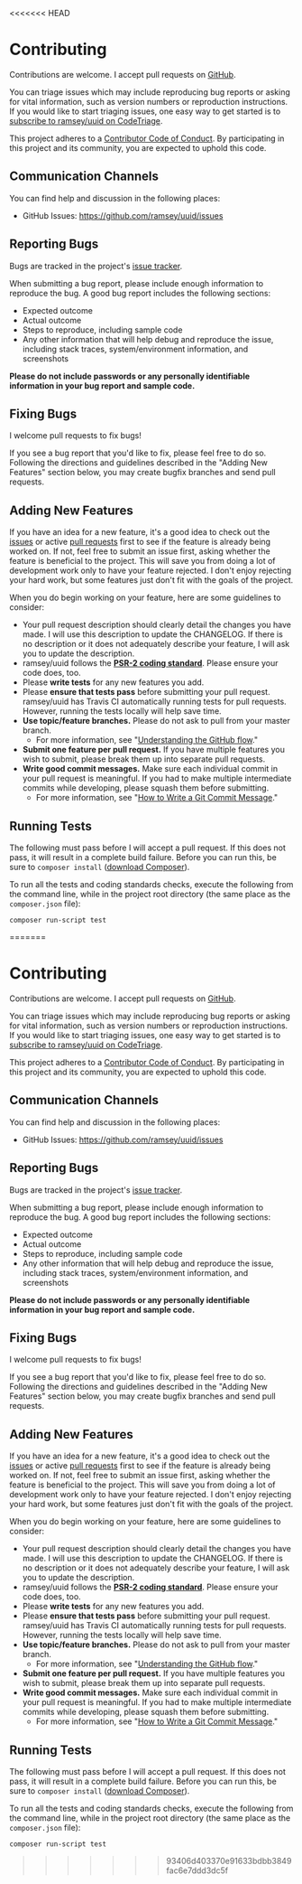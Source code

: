 <<<<<<< HEAD
# Contributing

Contributions are welcome. I accept pull requests on [GitHub][].

You can triage issues which may include reproducing bug reports or asking for
vital information, such as version numbers or reproduction instructions. If you
would like to start triaging issues, one easy way to get started is to
[subscribe to ramsey/uuid on CodeTriage](https://codetriage.com/ramsey/uuid).

This project adheres to a [Contributor Code of Conduct][]. By participating in
this project and its community, you are expected to uphold this code.


## Communication Channels

You can find help and discussion in the following places:

* GitHub Issues: <https://github.com/ramsey/uuid/issues>


## Reporting Bugs

Bugs are tracked in the project's [issue tracker][issues].

When submitting a bug report, please include enough information to reproduce the
bug. A good bug report includes the following sections:

* Expected outcome
* Actual outcome
* Steps to reproduce, including sample code
* Any other information that will help debug and reproduce the issue, including
  stack traces, system/environment information, and screenshots

**Please do not include passwords or any personally identifiable information in
your bug report and sample code.**


## Fixing Bugs

I welcome pull requests to fix bugs!

If you see a bug report that you'd like to fix, please feel free to do so.
Following the directions and guidelines described in the "Adding New Features"
section below, you may create bugfix branches and send pull requests.


## Adding New Features

If you have an idea for a new feature, it's a good idea to check out the
[issues][] or active [pull requests][] first to see if the feature is already
being worked on. If not, feel free to submit an issue first, asking whether the
feature is beneficial to the project. This will save you from doing a lot of
development work only to have your feature rejected. I don't enjoy rejecting
your hard work, but some features just don't fit with the goals of the project.

When you do begin working on your feature, here are some guidelines to consider:

* Your pull request description should clearly detail the changes you have made.
  I will use this description to update the CHANGELOG. If there is no
  description or it does not adequately describe your feature, I will ask you
  to update the description.
* ramsey/uuid follows the **[PSR-2 coding standard][psr-2]**. Please
  ensure your code does, too.
* Please **write tests** for any new features you add.
* Please **ensure that tests pass** before submitting your pull request.
  ramsey/uuid has Travis CI automatically running tests for pull requests.
  However, running the tests locally will help save time.
* **Use topic/feature branches.** Please do not ask to pull from your master
  branch.
  * For more information, see "[Understanding the GitHub flow][gh-flow]."
* **Submit one feature per pull request.** If you have multiple features you
  wish to submit, please break them up into separate pull requests.
* **Write good commit messages.** Make sure each individual commit in your pull
  request is meaningful. If you had to make multiple intermediate commits while
  developing, please squash them before submitting.
  * For more information, see "[How to Write a Git Commit Message][git-commit]."


## Running Tests

The following must pass before I will accept a pull request. If this does not
pass, it will result in a complete build failure. Before you can run this, be
sure to `composer install` ([download Composer][]).

To run all the tests and coding standards checks, execute the following from the
command line, while in the project root directory (the same place as the
`composer.json` file):

```
composer run-script test
```


[github]: https://github.com/ramsey/uuid
[contributor code of conduct]: https://github.com/ramsey/uuid/blob/master/.github/CODE_OF_CONDUCT.md
[issues]: https://github.com/ramsey/uuid/issues
[pull requests]: https://github.com/ramsey/uuid/pulls
[psr-2]: https://www.php-fig.org/psr/psr-2/
[gh-flow]: https://guides.github.com/introduction/flow/
[git-commit]: https://chris.beams.io/posts/git-commit/
[download composer]: https://getcomposer.org/
=======
# Contributing

Contributions are welcome. I accept pull requests on [GitHub][].

You can triage issues which may include reproducing bug reports or asking for
vital information, such as version numbers or reproduction instructions. If you
would like to start triaging issues, one easy way to get started is to
[subscribe to ramsey/uuid on CodeTriage](https://codetriage.com/ramsey/uuid).

This project adheres to a [Contributor Code of Conduct][]. By participating in
this project and its community, you are expected to uphold this code.


## Communication Channels

You can find help and discussion in the following places:

* GitHub Issues: <https://github.com/ramsey/uuid/issues>


## Reporting Bugs

Bugs are tracked in the project's [issue tracker][issues].

When submitting a bug report, please include enough information to reproduce the
bug. A good bug report includes the following sections:

* Expected outcome
* Actual outcome
* Steps to reproduce, including sample code
* Any other information that will help debug and reproduce the issue, including
  stack traces, system/environment information, and screenshots

**Please do not include passwords or any personally identifiable information in
your bug report and sample code.**


## Fixing Bugs

I welcome pull requests to fix bugs!

If you see a bug report that you'd like to fix, please feel free to do so.
Following the directions and guidelines described in the "Adding New Features"
section below, you may create bugfix branches and send pull requests.


## Adding New Features

If you have an idea for a new feature, it's a good idea to check out the
[issues][] or active [pull requests][] first to see if the feature is already
being worked on. If not, feel free to submit an issue first, asking whether the
feature is beneficial to the project. This will save you from doing a lot of
development work only to have your feature rejected. I don't enjoy rejecting
your hard work, but some features just don't fit with the goals of the project.

When you do begin working on your feature, here are some guidelines to consider:

* Your pull request description should clearly detail the changes you have made.
  I will use this description to update the CHANGELOG. If there is no
  description or it does not adequately describe your feature, I will ask you
  to update the description.
* ramsey/uuid follows the **[PSR-2 coding standard][psr-2]**. Please
  ensure your code does, too.
* Please **write tests** for any new features you add.
* Please **ensure that tests pass** before submitting your pull request.
  ramsey/uuid has Travis CI automatically running tests for pull requests.
  However, running the tests locally will help save time.
* **Use topic/feature branches.** Please do not ask to pull from your master
  branch.
  * For more information, see "[Understanding the GitHub flow][gh-flow]."
* **Submit one feature per pull request.** If you have multiple features you
  wish to submit, please break them up into separate pull requests.
* **Write good commit messages.** Make sure each individual commit in your pull
  request is meaningful. If you had to make multiple intermediate commits while
  developing, please squash them before submitting.
  * For more information, see "[How to Write a Git Commit Message][git-commit]."


## Running Tests

The following must pass before I will accept a pull request. If this does not
pass, it will result in a complete build failure. Before you can run this, be
sure to `composer install` ([download Composer][]).

To run all the tests and coding standards checks, execute the following from the
command line, while in the project root directory (the same place as the
`composer.json` file):

```
composer run-script test
```


[github]: https://github.com/ramsey/uuid
[contributor code of conduct]: https://github.com/ramsey/uuid/blob/master/.github/CODE_OF_CONDUCT.md
[issues]: https://github.com/ramsey/uuid/issues
[pull requests]: https://github.com/ramsey/uuid/pulls
[psr-2]: https://www.php-fig.org/psr/psr-2/
[gh-flow]: https://guides.github.com/introduction/flow/
[git-commit]: https://chris.beams.io/posts/git-commit/
[download composer]: https://getcomposer.org/
>>>>>>> 93406d403370e91633bdbb3849fac6e7ddd3dc5f
